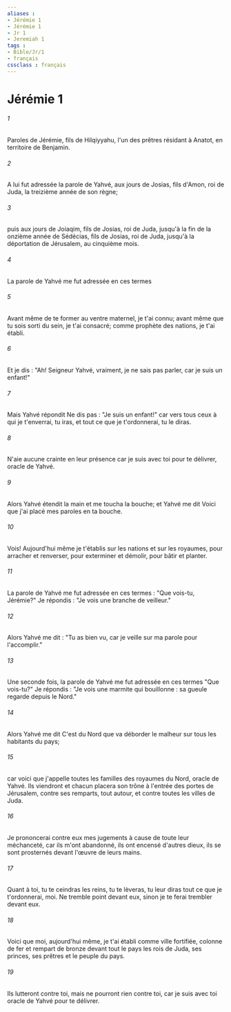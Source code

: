 ```yaml
---
aliases : 
- Jérémie 1
- Jérémie 1
- Jr 1
- Jeremiah 1
tags : 
- Bible/Jr/1
- français
cssclass : français
---
```


# Jérémie 1

###### 1
Paroles de Jérémie, fils de Hilqiyyahu, l'un des prêtres résidant à Anatot, en territoire de Benjamin.
###### 2
A lui fut adressée la parole de Yahvé, aux jours de Josias, fils d'Amon, roi de Juda, la treizième année de son règne;
###### 3
puis aux jours de Joiaqim, fils de Josias, roi de Juda, jusqu'à la fin de la onzième année de Sédécias, fils de Josias, roi de Juda, jusqu'à la déportation de Jérusalem, au cinquième mois.
###### 4
La parole de Yahvé me fut adressée en ces termes
###### 5
Avant même de te former au ventre maternel, je t'ai connu; avant même que tu sois sorti du sein, je t'ai consacré; comme prophète des nations, je t'ai établi.
###### 6
Et je dis : "Ah! Seigneur Yahvé, vraiment, je ne sais pas parler, car je suis un enfant!"
###### 7
Mais Yahvé répondit Ne dis pas : "Je suis un enfant!" car vers tous ceux à qui je t'enverrai, tu iras, et tout ce que je t'ordonnerai, tu le diras.
###### 8
N'aie aucune crainte en leur présence car je suis avec toi pour te délivrer, oracle de Yahvé.
###### 9
Alors Yahvé étendit la main et me toucha la bouche; et Yahvé me dit Voici que j'ai placé mes paroles en ta bouche.
###### 10
Vois! Aujourd'hui même je t'établis sur les nations et sur les royaumes, pour arracher et renverser, pour exterminer et démolir, pour bâtir et planter.
###### 11
La parole de Yahvé me fut adressée en ces termes : "Que vois-tu, Jérémie?" Je répondis : "Je vois une branche de veilleur."
###### 12
Alors Yahvé me dit : "Tu as bien vu, car je veille sur ma parole pour l'accomplir."
###### 13
Une seconde fois, la parole de Yahvé me fut adressée en ces termes "Que vois-tu?" Je répondis : "Je vois une marmite qui bouillonne : sa gueule regarde depuis le Nord."
###### 14
Alors Yahvé me dit C'est du Nord que va déborder le malheur sur tous les habitants du pays;
###### 15
car voici que j'appelle toutes les familles des royaumes du Nord, oracle de Yahvé. Ils viendront et chacun placera son trône à l'entrée des portes de Jérusalem, contre ses remparts, tout autour, et contre toutes les villes de Juda.
###### 16
Je prononcerai contre eux mes jugements à cause de toute leur méchanceté, car ils m'ont abandonné, ils ont encensé d'autres dieux, ils se sont prosternés devant l'œuvre de leurs mains.
###### 17
Quant à toi, tu te ceindras les reins, tu te lèveras, tu leur diras tout ce que je t'ordonnerai, moi. Ne tremble point devant eux, sinon je te ferai trembler devant eux.
###### 18
Voici que moi, aujourd'hui même, je t'ai établi comme ville fortifiée, colonne de fer et rempart de bronze devant tout le pays les rois de Juda, ses princes, ses prêtres et le peuple du pays.
###### 19
Ils lutteront contre toi, mais ne pourront rien contre toi, car je suis avec toi oracle de Yahvé pour te délivrer.
